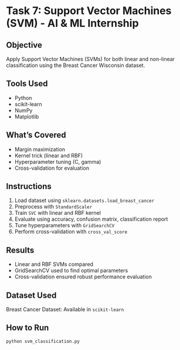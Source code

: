 # Task 7: Support Vector Machines (SVM) - AI & ML Internship

## Objective
Apply Support Vector Machines (SVMs) for both linear and non-linear classification using the Breast Cancer Wisconsin dataset.

## Tools Used
- Python
- scikit-learn
- NumPy
- Matplotlib

## What’s Covered
- Margin maximization
- Kernel trick (linear and RBF)
- Hyperparameter tuning (C, gamma)
- Cross-validation for evaluation

## Instructions
1. Load dataset using `sklearn.datasets.load_breast_cancer`
2. Preprocess with `StandardScaler`
3. Train `SVC` with linear and RBF kernel
4. Evaluate using accuracy, confusion matrix, classification report
5. Tune hyperparameters with `GridSearchCV`
6. Perform cross-validation with `cross_val_score`

## Results
- Linear and RBF SVMs compared
- GridSearchCV used to find optimal parameters
- Cross-validation ensured robust performance evaluation

## Dataset Used
Breast Cancer Dataset: Available in `scikit-learn`

## How to Run
```bash
python svm_classification.py
```
